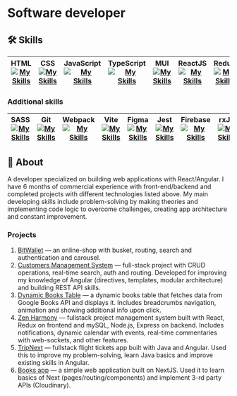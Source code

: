 # Software developer

## 🛠️ Skills
| HTML [![My Skills](https://skillicons.dev/icons?i=html)](https://skillicons.dev)  | CSS [![My Skills](https://skillicons.dev/icons?i=css)](https://skillicons.dev) |  JavaScript   [![My Skills](https://skillicons.dev/icons?i=js)](https://skillicons.dev) | TypeScript   [![My Skills](https://skillicons.dev/icons?i=ts)](https://skillicons.dev) | MUI [![My Skills](https://skillicons.dev/icons?i=mui)](https://skillicons.dev)  |  ReactJS  [![My Skills](https://skillicons.dev/icons?i=react)](https://skillicons.dev)   | Redux  [![My Skills](https://skillicons.dev/icons?i=redux)](https://skillicons.dev) | Next [![My Skills](https://skillicons.dev/icons?i=nextjs)](https://skillicons.dev) | Angular [![My Skills](https://skillicons.dev/icons?i=angular)](https://skillicons.dev) | PHP  [![My Skills](https://skillicons.dev/icons?i=php)](https://skillicons.dev) | Node.js [![My Skills](https://skillicons.dev/icons?i=nodejs)](https://skillicons.dev) | 
|---|---|---|---|---|---|---|---|---|---|---|


### Additional skills
| SASS [![My Skills](https://skillicons.dev/icons?i=sass)](https://skillicons.dev) | Git [![My Skills](https://skillicons.dev/icons?i=git)](https://skillicons.dev) | Webpack [![My Skills](https://skillicons.dev/icons?i=webpack)](https://skillicons.dev) | Vite [![My Skills](https://skillicons.dev/icons?i=vite)](https://skillicons.dev) | Figma [![My Skills](https://skillicons.dev/icons?i=figma)](https://skillicons.dev)  | Jest [![My Skills](https://skillicons.dev/icons?i=jest)](https://skillicons.dev) |  Firebase [![My Skills](https://skillicons.dev/icons?i=firebase)](https://skillicons.dev) | rxJS [![My Skills](https://skillicons.dev/icons?i=rxjs)](https://skillicons.dev) | MongoDB [![My Skills](https://skillicons.dev/icons?i=mongodb)](https://skillicons.dev) | MySQL [![My Skills](https://skillicons.dev/icons?i=mysql)](https://skillicons.dev) 
|---|---|---|---|---|---|---|---|---|---|


## 📃 About
A developer specialized on building web applications with React/Angular. I have 6 months of commercial experience with front-end/backend and completed projects with different technologies listed above. My main developing skills include problem-solving by making theories and implementing code logic to overcome challenges, creating app architecture and constant improvement.

### Projects
1. <a href="https://github.com/XeiTon8/BitWallet">BitWallet</a> — an online-shop with busket, routing, search and authentication and carousel. 
2. <a href="https://github.com/XeiTon8/Customers-management-system">Customers Management System</a> — full-stack project with CRUD operations, real-time search, auth and routing. Developed for improving my knowledge of Angular (directives, templates, modular architecture) and building REST API skills.
3. <a href="https://github.com/XeiTon8/Dynamic-Books-Table">Dynamic Books Table</a> — a dynamic books table that fetches data from Google Books API and displays it. Includes breadcrumbs navigation, animation and showing additional info upon click.
4. <a href="https://github.com/XeiTon8/Zen-Harmony">Zen Harmony</a> — fullstack project management system built with React, Redux on frontend and mySQL, Node.js, Express on backend. Includes notifications, dynamic calendar with events, real-time commentaries with web-sockets, and other features.
5. <a href="https://github.com/XeiTon8/TripNext">TripNext</a> — fullstack flight tickets app built with Java and Angular. Used this to improve my problem-solving, learn Java basics and improve existing skills in Angular.
6. <a href="https://github.com/XeiTon8/books-app"> Books app</a> — a simple web application built on NextJS. Used it to learn basics of Next (pages/routing/components) and implement 3-rd party APIs (Cloudinary).
